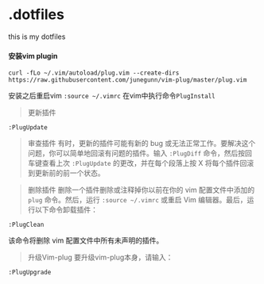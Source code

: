 # .dotfiles
this is my dotfiles

#### 安装vim plugin
```
curl -fLo ~/.vim/autoload/plug.vim --create-dirs https://raw.githubusercontent.com/junegunn/vim-plug/master/plug.vim
```
安装之后重启vim
`:source ~/.vimrc`
在vim中执行命令`PlugInstall`

> 更新插件
```
:PlugUpdate
```
> 审查插件
有时，更新的插件可能有新的 bug 或无法正常工作。要解决这个问题，你可以简单地回滚有问题的插件。输入 `:PlugDiff` 命令，然后按回车键查看上次 `:PlugUpdate` 的更改，并在每个段落上按 X 将每个插件回滚到更新前的前一个状态。

> 删除插件
删除一个插件删除或注释掉你以前在你的 vim 配置文件中添加的 `plug` 命令。然后，运行 `:source ~/.vimrc` 或重启 Vim 编辑器。最后，运行以下命令卸载插件：
```
:PlugClean
```
该命令将删除 vim 配置文件中所有未声明的插件。

> 升级Vim-plug
要升级vim-plug本身，请输入：
```
:PlugUpgrade
```

